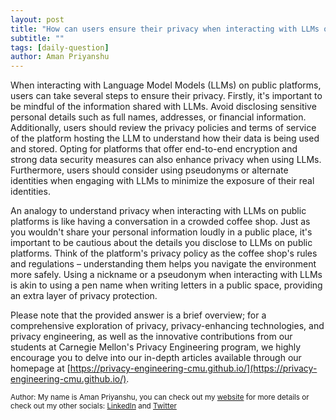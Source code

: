 ```yaml
---
layout: post
title: "How can users ensure their privacy when interacting with LLMs on public platforms?"
subtitle: ""
tags: [daily-question]
author: Aman Priyanshu
---
```


When interacting with Language Model Models (LLMs) on public platforms, users can take several steps to ensure their privacy. Firstly, it's important to be mindful of the information shared with LLMs. Avoid disclosing sensitive personal details such as full names, addresses, or financial information. Additionally, users should review the privacy policies and terms of service of the platform hosting the LLM to understand how their data is being used and stored. Opting for platforms that offer end-to-end encryption and strong data security measures can also enhance privacy when using LLMs. Furthermore, users should consider using pseudonyms or alternate identities when engaging with LLMs to minimize the exposure of their real identities.

An analogy to understand privacy when interacting with LLMs on public platforms is like having a conversation in a crowded coffee shop. Just as you wouldn't share your personal information loudly in a public place, it's important to be cautious about the details you disclose to LLMs on public platforms. Think of the platform's privacy policy as the coffee shop's rules and regulations – understanding them helps you navigate the environment more safely. Using a nickname or a pseudonym when interacting with LLMs is akin to using a pen name when writing letters in a public space, providing an extra layer of privacy protection.

Please note that the provided answer is a brief overview; for a comprehensive exploration of privacy, privacy-enhancing technologies, and privacy engineering, as well as the innovative contributions from our students at Carnegie Mellon's Privacy Engineering program, we highly encourage you to delve into our in-depth articles available through our homepage at [https://privacy-engineering-cmu.github.io/](https://privacy-engineering-cmu.github.io/).

<small>Author: My name is Aman Priyanshu, you can check out my [website](https://amanpriyanshu.github.io/) for more details or check out my other socials: [LinkedIn](https://www.linkedin.com/in/aman-priyanshu/) and [Twitter](https://twitter.com/AmanPriyanshu6)</small>
